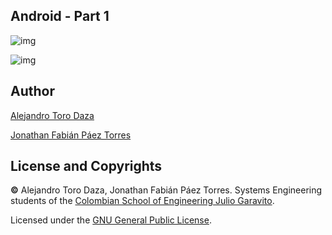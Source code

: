## Android - Part 1

![img](https://github.com/ieti-eci/android-1-AlejandroToro-JonathanPaez/blob/codelab-implementation/img/Android3.png)

![img](https://github.com/ieti-eci/android-1-AlejandroToro-JonathanPaez/blob/codelab-implementation/img/Task%20Planner.png)

## Author

[Alejandro Toro Daza](https://github.com/Skullzo)

[Jonathan Fabián Páez Torres](https://github.com/jfpazto)

## License and Copyrights

**©** Alejandro Toro Daza, Jonathan Fabián Páez Torres. Systems Engineering students of the [Colombian School of Engineering Julio Garavito](https://www.escuelaing.edu.co/es/).

Licensed under the [GNU General Public License](https://github.com/ieti-eci/android-1-AlejandroToro-JonathanPaez/blob/codelab-implementation/LICENSE).